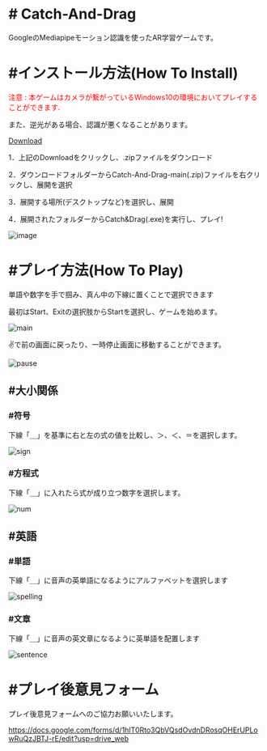 <h1># Catch-And-Drag</h1>

GoogleのMediapipeモーション認識を使ったAR学習ゲームです。





<h1>#インストール方法(How To Install)</h1>

<p style = "color:rgb(255,0,0)">注意 : 本ゲームはカメラが繋がっているWindows10の環境においてプレイすることができます.
  
  また、逆光がある場合、認識が悪くなることがあります。</p>

  <a href="https://github.com/hoon6620/Catch-And-Drag/archive/refs/heads/main.zip">Download</a>
  
1．上記のDownloadをクリックし、.zipファイルをダウンロード

2．ダウンロードフォルダーからCatch-And-Drag-main(.zip)ファイルを右クリックし、展開を選択

3．展開する場所(デスクトップなど)を選択し、展開

4．展開されたフォルダーからCatch&Drag(.exe)を実行し、プレイ!

![image](https://user-images.githubusercontent.com/52064857/140632480-272c31ca-3f31-4e32-84a0-b90245eb9a66.png)





<h1>#プレイ方法(How To Play)</h1>
  
単語や数字を手で掴み、真ん中の下線に置くことで選択できます


最初はStart、Exitの選択肢からStartを選択し、ゲームを始めます。

![main](https://user-images.githubusercontent.com/52064857/140636419-f3be94c5-f934-4584-8f73-b7ca51492766.gif)



✌で前の画面に戻ったり、一時停止画面に移動することができます。


![pause](https://user-images.githubusercontent.com/52064857/140636504-e25633f5-867d-4a02-9163-a78761a05416.gif)


<h2>#大小関係</h2>

  <h3>#符号</h3>
    下線「＿」を基準に右と左の式の値を比較し、＞、＜、＝を選択します。


  ![sign](https://user-images.githubusercontent.com/52064857/140636253-40006464-0bfc-40e0-87a9-7642209d377a.gif)


  <h3>#方程式</h3>
    下線「＿」に入れたら式が成り立つ数字を選択します。
    
    
  ![num](https://user-images.githubusercontent.com/52064857/140636460-49992cfb-b9fb-407a-830d-846f022319ac.gif)


  
<h2>#英語</h2>
  <h3>#単語</h3>
    下線「＿」に音声の英単語になるようにアルファベットを選択します
    

![spelling](https://user-images.githubusercontent.com/52064857/140636565-095e705c-d42b-40a3-b57e-0bcf87e261fd.gif)

    
  <h3>#文章</h3>
    下線「＿」に音声の英文章になるように英単語を配置します
    
    
![sentence](https://user-images.githubusercontent.com/52064857/140636359-77a48295-2bb7-45bb-bc06-ec83d3151881.gif)





<h1>#プレイ後意見フォーム</h1>

プレイ後意見フォームへのご協力お願いいたします。

https://docs.google.com/forms/d/1hIT0Rto3QbVQsdOvdnDRosqOHErUPLowRuQzJBTJ-rE/edit?usp=drive_web
